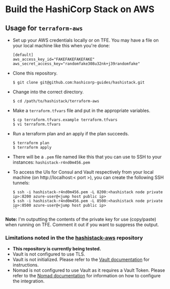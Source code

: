 # Build the HashiCorp Stack on AWS

## Usage for `terraform-aws`
- Set up your AWS credentials locally or on TFE. You may have a file on your local machine like this when you're done:
  ```
  [default]
  aws_access_key_id="FAKEFAKEFAKEFAKE"
  aws_secret_access_key="randomfake308u32nk+j39randomfake"
  ```

- Clone this repository.
  ```
  $ git clone git@github.com:hashicorp-guides/hashistack.git
  ```

- Change into the correct directory.
  ```
  $ cd /path/to/hashistack/terraform-aws
  ```

- Make a `terraform.tfvars` file and put in the appropriate variables.
  ```
  $ cp terraform.tfvars.example terraform.tfvars
  $ vi terraform.tfvars
  ```

- Run a terraform plan and an apply if the plan succeeds.
  ```
  $ terraform plan
  $ terraform apply
  ```

- There will be a `.pem` file named like this that you can use to SSH to your instances: `hashistack-r4nd0m456.pem`

- To access the UIs for Consul and Vault respectively from your local machine (on http://localhost:< port >), you can create the following SSH tunnels:

  ```
  $ ssh -i hashistack-r4nd0m456.pem -L 8200:<hashistack node private ip>:8200 azure-user@<jump host public ip>
  $ ssh -i hashistack-r4nd0m456.pem -L 8500:<hashistack node private ip>:8500 azure-user@<jump host public ip>
  ``

**Note:** I'm outputting the contents of the private key for use (copy/paste) when running on TFE. Comment it out if you want to suppress the output.

### Limitations noted in the the [hashistack-aws](https://github.com/hashicorp-modules/hashistack-aws) repository
- **This repository is currently being tested.**
- Vault is not configured to use TLS.
- Vault is not initialized. Please refer to the [Vault documentation](https://www.vaultproject.io/docs/internals/architecture.html) for instructions.
- Nomad is not configured to use Vault as it requires a Vault Token. Please refer to the [Nomad documentation](https://www.nomadproject.io/docs/vault-integration/) for information on how to configure the integration.
